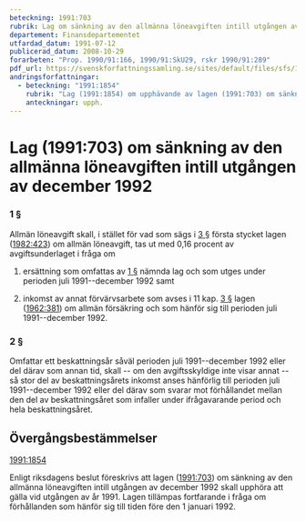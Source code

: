 ```yaml
---
beteckning: 1991:703
rubrik: Lag om sänkning av den allmänna löneavgiften intill utgången av december 1992
departement: Finansdepartementet
utfardad_datum: 1991-07-12
publicerad_datum: 2008-10-29
forarbeten: "Prop. 1990/91:166, 1990/91:SkU29, rskr 1990/91:289"
pdf_url: https://svenskforfattningssamling.se/sites/default/files/sfs/1991-07/SFS1991-703.pdf
andringsforfattningar:
  - beteckning: "1991:1854"
    rubrik: "Lag (1991:1854) om upphävande av lagen (1991:703) om sänkning av den allmänna löneavgiften intill utgången av december 1992"
    anteckningar: upph.
---
```


# Lag (1991:703) om sänkning av den allmänna löneavgiften intill utgången av december 1992

### 1 §

Allmän löneavgift skall, i stället för vad som sägs i [3 §](#3) första stycket lagen ([1982:423](https://selex.se/eli/sfs/1982/423)) om allmän löneavgift, tas ut med 0,16 procent av avgiftsunderlaget i fråga om

1. ersättning som omfattas av [1 §](#1) nämnda lag och som utges under perioden juli 1991--december 1992 samt

2. inkomst av annat förvärvsarbete som avses i 11 kap. [3 §](#kap11.3) lagen ([1962:381](https://selex.se/eli/sfs/1962/381)) om allmän försäkring och som hänför sig till perioden juli 1991--december 1992.

### 2 §

Omfattar ett beskattningsår såväl perioden juli 1991--december 1992 eller del därav som annan tid, skall -- om den avgiftsskyldige inte visar annat -- så stor del av beskattningsårets inkomst anses hänförlig till perioden juli 1991--december 1992 eller del därav som svarar mot förhållandet mellan den del av beskattningsåret som infaller under ifrågavarande period och hela beskattningsåret.

## Övergångsbestämmelser

[1991:1854](https://selex.se/eli/sfs/1991/1854)

Enligt riksdagens beslut föreskrivs att lagen ([1991:703](https://selex.se/eli/sfs/1991/703)) om sänkning av den allmänna löneavgiften intill utgången av december 1992 skall upphöra att gälla vid utgången av år 1991. Lagen tillämpas fortfarande i fråga om förhållanden som hänför sig till tiden före den 1 januari 1992.
